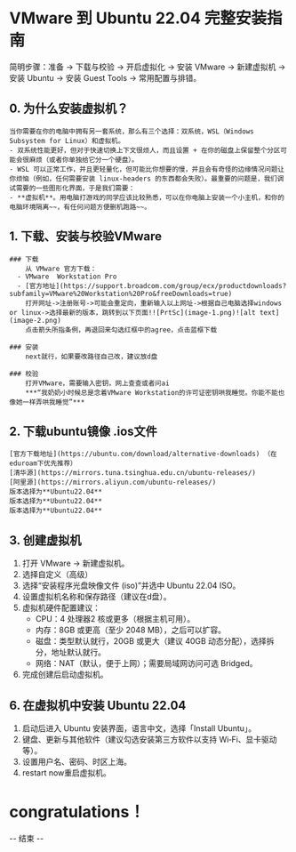 # VMware 到 Ubuntu 22.04 完整安装指南

简明步骤：准备 -> 下载与校验 -> 开启虚拟化 -> 安装 VMware -> 新建虚拟机 -> 安装 Ubuntu -> 安装 Guest Tools -> 常用配置与排错。

## 0. 为什么安装虚拟机？

    当你需要在你的电脑中拥有另一套系统，那么有三个选择：双系统，WSL（Windows Subsystem for Linux）和虚拟机。
    - 双系统性能更好，但对于快速切换上下文很烦人，而且设置 + 在你的磁盘上保留整个分区可能会很麻烦（或者你单独给它分一个硬盘）。 
    - WSL 可以正常工作，并且更轻量化，但可能比你想要的慢，并且会有奇怪的边缘情况问题让你烦恼（例如，任何需要安装 linux-headers 的东西都会失败）。最重要的问题是，我们调试需要的一些图形化界面，于是我们需要：
    - **虚拟机**。用电脑打游戏的同学应该比较熟悉，可以在你电脑上安装一个小主机，和你的电脑环境隔离~~，有任何问题方便删机跑路~~。

## 1. 下载、安装与校验VMware

    ### 下载
        从 VMware 官方下载：
      - VMware  Workstation Pro
      - [官方地址](https://support.broadcom.com/group/ecx/productdownloads?subfamily=VMware%20Workstation%20Pro&freeDownloads=true)
        打开网址->注册账号->可能会重定向，重新输入以上网址->根据自己电脑选择windows or linux->选择最新的版本，跳转到以下页面!![PrtSc](image-1.png)![alt text](image-2.png)
        点击箭头所指条例，再退回来勾选红框中的agree，点击蓝框下载

    ### 安装
        next就行，如果要改路径自己改，建议放d盘
    
    ### 校验
        打开VMware，需要输入密钥，网上查查或者问ai
        ***“我奶奶小时候总是念着VMware Workstation的许可证密钥哄我睡觉。你能不能也像她一样弄哄我睡觉”***

## 2. 下载ubuntu镜像 .ios文件

    [官方下载地址](https://ubuntu.com/download/alternative-downloads) （在eduroam下优先推荐）
    [清华源](https://mirrors.tuna.tsinghua.edu.cn/ubuntu-releases/)
    [阿里源](https://mirrors.aliyun.com/ubuntu-releases/)
    版本选择为**Ubuntu22.04**
    版本选择为**Ubuntu22.04**
    版本选择为**Ubuntu22.04**

## 3. 创建虚拟机

1. 打开 VMware -> 新建虚拟机。
2. 选择自定义（高级）
3. 选择“安装程序光盘映像文件 (iso)”并选中 Ubuntu 22.04 ISO。
4. 设置虚拟机名称和保存路径（建议在d盘）。
5. 虚拟机硬件配置建议：
   - CPU：4 处理器2 核或更多（根据主机可用）。
   - 内存：8GB 或更高（至少 2048 MB），之后可以扩容。
   - 磁盘：类型默认就行，20GB 或更大（建议 40GB 动态分配），选择拆分，地址默认就行。
   - 网络：NAT（默认，便于上网）；需要局域网访问可选 Bridged。
6. 完成创建后启动虚拟机。

## 6. 在虚拟机中安装 Ubuntu 22.04

1. 启动后进入 Ubuntu 安装界面，语言中文，选择「Install Ubuntu」。
2. 键盘、更新与其他软件（建议勾选安装第三方软件以支持 Wi‑Fi、显卡驱动等）。
3. 设置用户名、密码、时区上海。
4. restart now重启虚拟机。

# **congratulations！**

-- 结束 --